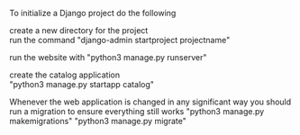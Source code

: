To initialize a Django project do the following  
  
create a new directory for the project  
run the command "django-admin startproject projectname"

run the website with
	"python3 manage.py runserver"

create the catalog application  
	"python3 manage.py startapp catalog"  


Whenever the web application is changed in any significant way you should run a migration to ensure everything still works
	"python3 manage.py makemigrations"
	"python3 manage.py migrate"


